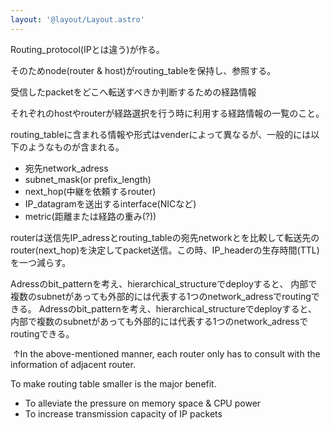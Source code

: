 ```yaml
---
layout: '@layout/Layout.astro'
---
```

Routing_protocol(IPとは違う)が作る。

そのためnode(router & host)がrouting_tableを保持し、参照する。

受信したpacketをどこへ転送すべきか判断するための経路情報

それぞれのhostやrouterが経路選択を行う時に利用する経路情報の一覧のこと。

routing_tableに含まれる情報や形式はvenderによって異なるが、一般的には以下のようなものが含まれる。

- 宛先network_adress
- subnet_mask(or prefix_length)
- next_hop(中継を依頼するrouter)
- IP_datagramを送出するinterface(NICなど)
- metric(距離または経路の重み(?))

routerは送信先IP_adressとrouting_tableの宛先networkとを比較して転送先のrouter(next_hop)を決定してpacket送信。この時、IP_headerの生存時間(TTL)を一つ減らす。

Adressのbit_patternを考え、hierarchical_structureでdeployすると、
内部で複数のsubnetがあっても外部的には代表する1つのnetwork_adressでroutingできる。
Adressのbit_patternを考え、hierarchical_structureでdeployすると、
内部で複数のsubnetがあっても外部的には代表する1つのnetwork_adressでroutingできる。

![]()
↑In the above-mentioned manner, each router only has to consult with the information of adjacent router.

To make routing table smaller is the major benefit.

- To alleviate the pressure on memory space & CPU power
- To increase transmission capacity of IP packets